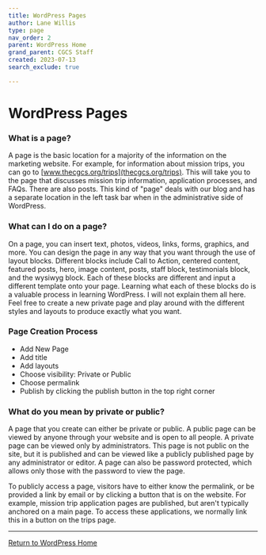 ```yaml
---
title: WordPress Pages
author: Lane Willis
type: page
nav_order: 2
parent: WordPress Home
grand_parent: CGCS Staff
created: 2023-07-13
search_exclude: true

---
```


# WordPress Pages

### What is a page?
A page is the basic location for a majority of the information on the marketing website. For example, for information about mission trips, you can go to [www.thecgcs.org/trips](thecgcs.org/trips). This will take you to the page that discusses mission trip information, application processes, and FAQs. There are also posts. This kind of "page" deals with our blog and has a separate location in the left task bar when in the administrative side of WordPress.

### What can I do on a page?
On a page, you can insert text, photos, videos, links, forms, graphics, and more. You can design the page in any way that you want through the use of layout blocks. Different blocks include Call to Action, centered content, featured posts, hero, image content, posts, staff block, testimonials block, and the wysiwyg block. Each of these blocks are different and input a different template onto your page. Learning what each of these blocks do is a valuable process in learning WordPress. I will not explain them all here. Feel free to create a new private page and play around with the different styles and layouts to produce exactly what you want.

### Page Creation Process
* Add New Page
* Add title
* Add layouts
* Choose visibility: Private or Public
* Choose permalink
* Publish by clicking the publish button in the top right corner

### What do you mean by private or public?
A page that you create can either be private or public. A public page can be viewed by anyone through your website and is open to all people. A private page can be viewed only by administrators. This page is not public on the site, but it is published and can be viewed like a publicly published page by any administrator or editor. A page can also be password protected, which allows only those with the password to view the page.

To publicly access a page, visitors have to either know the permalink, or be provided a link by email or by clicking a button that is on the website. For example, mission trip application pages are published, but aren't typically anchored on a main page. To access these applications, we normally link this in a button on the trips page.

---

[Return to WordPress Home](/cgcs-staff-information/wordpress/wordpress.html)